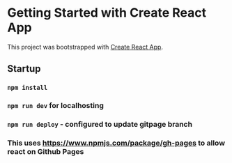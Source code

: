 # Getting Started with Create React App

This project was bootstrapped with [Create React App](https://github.com/facebook/create-react-app).

## Startup

### `npm install`

### `npm run dev` for localhosting

### `npm run deploy` - configured to update gitpage branch
### This uses https://www.npmjs.com/package/gh-pages to allow react on Github Pages
